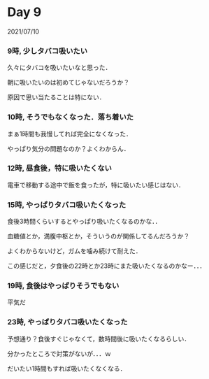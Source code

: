 # Day 9
2021/07/10

### 9時, 少しタバコ吸いたい
久々にタバコを吸いたいなと思った．

朝に吸いたいのは初めてじゃないだろうか？

原因で思い当たることは特にない．

### 10時, そうでもなくなった．落ち着いた
まぁ1時間も我慢してれば完全になくなった．

やっぱり気分の問題なのか？よくわからん．

### 12時, 昼食後，特に吸いたくない
電車で移動する途中で飯を食ったが，特に吸いたい感じはない．

### 15時, やっぱりタバコ吸いたくなった
食後3時間くらいするとやっぱり吸いたくなるのかな．．

血糖値とか，満腹中枢とか，そういうのが関係してるんだろうか？

よくわからないけど，ガムを噛み続けて耐えた．

この感じだと，夕食後の22時とか23時にまた吸いたくなるのかなー．．．

### 19時, 食後はやっぱりそうでもない
平気だ

### 23時, やっぱりタバコ吸いたくなった
予想通り？食後すぐじゃなくて，数時間後に吸いたくなるらしい．

分かったところで対策がないが．．．ｗ

だいたい1時間もすれば吸いたくなくなる．
